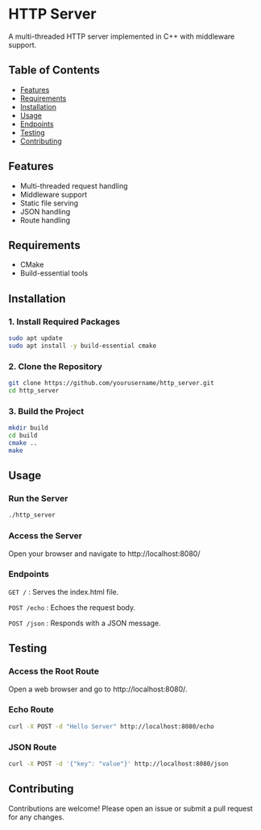 # HTTP Server

A multi-threaded HTTP server implemented in C++ with middleware support.

## Table of Contents

- [Features](#features)
- [Requirements](#requirements)
- [Installation](#installation)
- [Usage](#usage)
- [Endpoints](#endpoints)
- [Testing](#testing)
- [Contributing](#contributing)

## Features

- Multi-threaded request handling
- Middleware support
- Static file serving
- JSON handling
- Route handling

## Requirements

- CMake
- Build-essential tools

## Installation

### 1. Install Required Packages

```bash
sudo apt update
sudo apt install -y build-essential cmake
```

### 2. Clone the Repository

```bash
git clone https://github.com/yourusername/http_server.git
cd http_server
```

### 3. Build the Project

```bash
mkdir build
cd build
cmake ..
make
```

## Usage

### Run the Server

```bash
./http_server
```

### Access the Server

Open your browser and navigate to http://localhost:8080/


### Endpoints

`GET /` : Serves the index.html file.

`POST /echo` : Echoes the request body.

`POST /json` : Responds with a JSON message.

## Testing

### Access the Root Route

Open a web browser and go to http://localhost:8080/.

### Echo Route

```bash
curl -X POST -d "Hello Server" http://localhost:8080/echo
```

### JSON Route
```bash
curl -X POST -d '{"key": "value"}' http://localhost:8080/json
```

## Contributing
Contributions are welcome! Please open an issue or submit a pull request for any changes.
